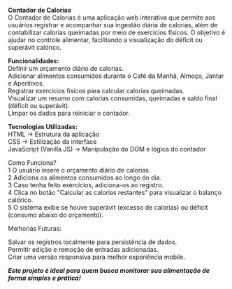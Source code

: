 <strong>Contador de Calorias </strong> <br>
O Contador de Calorias é uma aplicação web interativa que permite aos usuários registrar e acompanhar sua ingestão diária de calorias, além de contabilizar calorias queimadas por meio de exercícios físicos. O objetivo é ajudar no controle alimentar, facilitando a visualização do déficit ou superávit calórico.

<strong> Funcionalidades:</strong> <br>
 Definir um orçamento diário de calorias. <br>
 Adicionar alimentos consumidos durante o Café da Manhã, Almoço, Jantar e Aperitivos. <br>
 Registrar exercícios físicos para calcular calorias queimadas. <br>
 Visualizar um resumo com calorias consumidas, queimadas e saldo final (déficit ou superávit). <br>
 Limpar os dados para reiniciar o contador. <br>

 <strong>Tecnologias Utilizadas:</strong> <br>
HTML → Estrutura da aplicação <br>
CSS → Estilização da interface <br>
JavaScript (Vanilla JS) → Manipulação do DOM e lógica do contador <br>

 Como Funciona? <br>
1️ O usuário insere o orçamento diário de calorias. <br>
2️ Adiciona os alimentos consumidos ao longo do dia. <br>
3️ Caso tenha feito exercícios, adiciona-os ao registro. <br>
4️ Clica no botão "Calcular as calorias restantes" para visualizar o balanço calórico. <br>
5️ O sistema exibe se houve superávit (excesso de calorias) ou déficit (consumo abaixo do orçamento). <br>

 <stron>Melhorias Futuras:</strong>

 Salvar os registros localmente para persistência de dados. <br>
 Permitir edição e remoção de entradas adicionadas. <br>
Criar uma versão responsiva para melhor experiência mobile. <br>

 <i><strong>Este projeto é ideal para quem busca monitorar sua alimentação de forma simples e prática!</i></strong>

 
